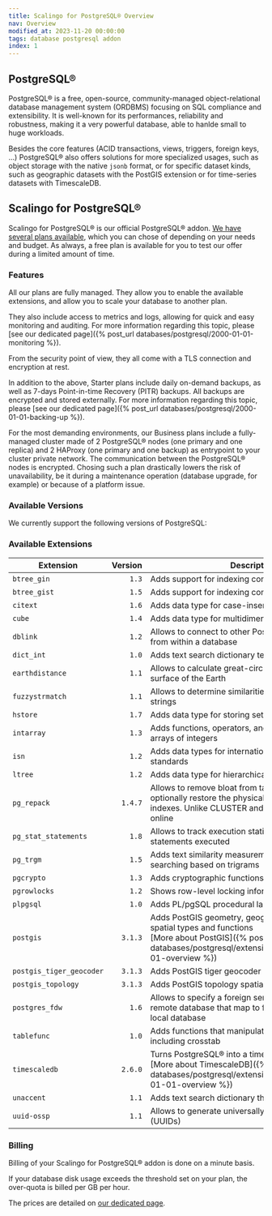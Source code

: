 ```yaml
---
title: Scalingo for PostgreSQL® Overview
nav: Overview
modified_at: 2023-11-20 00:00:00
tags: database postgresql addon
index: 1
---
```


## PostgreSQL®

PostgreSQL® is a free, open-source, community-managed object-relational
database management system (ORDBMS) focusing on SQL compliance and
extensibility. It is well-known for its performances, reliability and
robustness, making it a very powerful database, able to hanlde small to huge
workloads.

Besides the core features (ACID transactions, views, triggers, foreign keys,
...) PostgreSQL® also offers solutions for more specialized usages, such as
object storage with the native `jsonb` format, or for specific dataset kinds,
such as geographic datasets with the PostGIS extension or for time-series
datasets with TimescaleDB.


## Scalingo for PostgreSQL®

Scalingo for PostgreSQL® is our official PostgreSQL® addon. [We have several
plans available](https://scalingo.com/databases/postgresql#database-compare),
which you can chose of depending on your needs and budget. As always, a free
plan is available for you to test our offer during a limited amount of time.

### Features

All our plans are fully managed. They allow you to enable the available
extensions, and allow you to scale your database to another plan.

They also include access to metrics and logs, allowing for quick and easy
monitoring and auditing. For more information regarding this topic, please [see
our dedicated page]({% post_url databases/postgresql/2000-01-01-monitoring %}).

From the security point of view, they all come with a TLS connection and
encryption at rest.

In addition to the above, Starter plans include daily on-demand backups, as
well as 7-days Point-in-time Recovery (PITR) backups. All backups are encrypted
and stored externally. For more information regarding this topic, please
[see our dedicated page]({% post_url databases/postgresql/2000-01-01-backing-up %}).

For the most demanding environments, our Business plans include a fully-managed
cluster made of 2 PostgreSQL® nodes (one primary and one replica) and 2 HAProxy
(one primary and one backup) as entrypoint to your cluster private network.
The communication between the PostgreSQL® nodes is encrypted. Chosing such a
plan drastically lowers the risk of unavailability, be it during a maintenance
operation (database upgrade, for example) or because of a platform issue.

### Available Versions

We currently support the following versions of PostgreSQL:



### Available Extensions

| Extension       | Version | Description |
| --------------- | ------: | ----------- |
| `btree_gin`     | `1.3`   | Adds support for indexing common datatypes in GIN |
| `btree_gist`    | `1.5`   | Adds support for indexing common datatypes in GiST |
| `citext`        | `1.6`   | Adds data type for case-insensitive character strings |
| `cube`          | `1.4`   | Adds data type for multidimensional cubes |
| `dblink`        | `1.2`   | Allows to connect to other PostgreSQL® databases from within a database |
| `dict_int`      | `1.0`   | Adds text search dictionary template for integers |
| `earthdistance` | `1.1`   | Allows to calculate great-circle distances on the surface of the Earth |
| `fuzzystrmatch` | `1.1`   | Allows to determine similarities and distance between strings |
| `hstore`        | `1.7`   | Adds data type for storing sets of (key, value) pairs |
| `intarray`      | `1.3`   | Adds functions, operators, and index support for 1-D arrays of integers |
| `isn`           | `1.2`   | Adds data types for international product numbering standards |
| `ltree`         | `1.2`   | Adds data type for hierarchical tree-like structures |
| `pg_repack`     | `1.4.7` | Allows to remove bloat from tables and indexes, and optionally restore the physical order of clustered indexes. Unlike CLUSTER and VACUUM FULL it works online |
| `pg_stat_statements` | `1.8` | Allows to track execution statistics of all SQL statements executed |
| `pg_trgm`       | `1.5`   | Adds text similarity measurement and index searching based on trigrams |
| `pgcrypto`      | `1.3`   | Adds cryptographic functions |
| `pgrowlocks`    | `1.2`   | Shows row-level locking information |
| `plpgsql`       | `1.0`   | Adds PL/pgSQL procedural language |
| `postgis`       | `3.1.3` | Adds PostGIS geometry, geography, and raster spatial types and functions<br />[More about PostGIS]({% post_url databases/postgresql/extensions/postgis/2000-01-01-overview %}) |
| `postgis_tiger_geocoder` | `3.1.3` | Adds PostGIS tiger geocoder and reverse geocoder |
| `postgis_topology` | `3.1.3` | Adds PostGIS topology spatial types and functions |
| `postgres_fdw`  | `1.6`   | Allows to specify a foreign server and the tables in a remote database that map to federated tables in the local database |
| `tablefunc`     | `1.0`   | Adds functions that manipulate whole tables, including crosstab |
| `timescaledb`   | `2.6.0` | Turns PostgreSQL® into a time series database<br />[More about TimescaleDB]({% post_url databases/postgresql/extensions/timescaledb/2000-01-01-overview %}) |
| `unaccent`      | `1.1`   | Adds text search dictionary that removes accents |
| `uuid-ossp`     | `1.1`   | Allows to generate universally unique identifiers (UUIDs) |

### Billing

Billing of your Scalingo for PostgreSQL® addon is done on a minute basis.

If your database disk usage exceeds the threshold set on your plan, the
over-quota is billed per GB per hour.

The prices are detailed on
[our dedicated page](https://scalingo.com/databases/postgresql).
